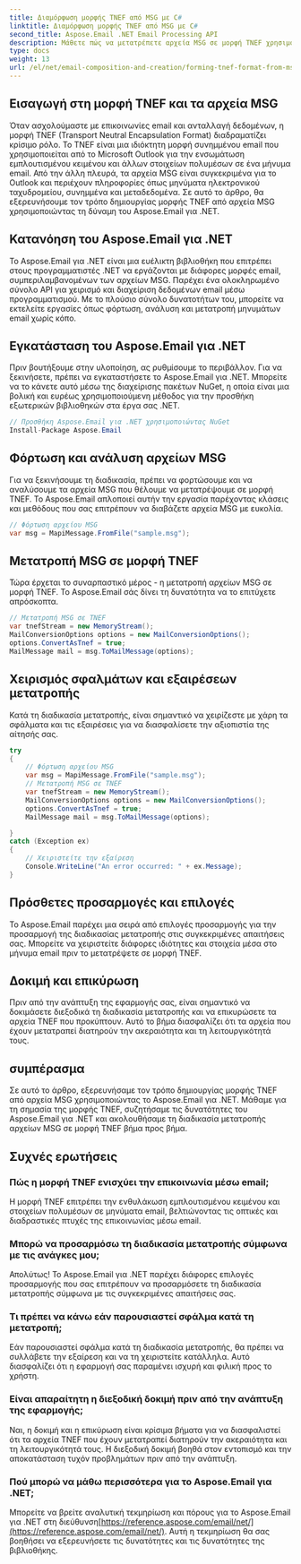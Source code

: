 ```yaml
---
title: Διαμόρφωση μορφής TNEF από MSG με C#
linktitle: Διαμόρφωση μορφής TNEF από MSG με C#
second_title: Aspose.Email .NET Email Processing API
description: Μάθετε πώς να μετατρέπετε αρχεία MSG σε μορφή TNEF χρησιμοποιώντας το Aspose.Email για .NET. Δημιουργήστε πλούσιο περιεχόμενο email απρόσκοπτα.
type: docs
weight: 13
url: /el/net/email-composition-and-creation/forming-tnef-format-from-msg-with-csharp/
---
```


##  Εισαγωγή στη μορφή TNEF και τα αρχεία MSG

Όταν ασχολούμαστε με επικοινωνίες email και ανταλλαγή δεδομένων, η μορφή TNEF (Transport Neutral Encapsulation Format) διαδραματίζει κρίσιμο ρόλο. Το TNEF είναι μια ιδιόκτητη μορφή συνημμένου email που χρησιμοποιείται από το Microsoft Outlook για την ενσωμάτωση εμπλουτισμένου κειμένου και άλλων στοιχείων πολυμέσων σε ένα μήνυμα email. Από την άλλη πλευρά, τα αρχεία MSG είναι συγκεκριμένα για το Outlook και περιέχουν πληροφορίες όπως μηνύματα ηλεκτρονικού ταχυδρομείου, συνημμένα και μεταδεδομένα. Σε αυτό το άρθρο, θα εξερευνήσουμε τον τρόπο δημιουργίας μορφής TNEF από αρχεία MSG χρησιμοποιώντας τη δύναμη του Aspose.Email για .NET.

##  Κατανόηση του Aspose.Email για .NET

Το Aspose.Email για .NET είναι μια ευέλικτη βιβλιοθήκη που επιτρέπει στους προγραμματιστές .NET να εργάζονται με διάφορες μορφές email, συμπεριλαμβανομένων των αρχείων MSG. Παρέχει ένα ολοκληρωμένο σύνολο API για χειρισμό και διαχείριση δεδομένων email μέσω προγραμματισμού. Με το πλούσιο σύνολο δυνατοτήτων του, μπορείτε να εκτελείτε εργασίες όπως φόρτωση, ανάλυση και μετατροπή μηνυμάτων email χωρίς κόπο.

##  Εγκατάσταση του Aspose.Email για .NET

Πριν βουτήξουμε στην υλοποίηση, ας ρυθμίσουμε το περιβάλλον. Για να ξεκινήσετε, πρέπει να εγκαταστήσετε το Aspose.Email για .NET. Μπορείτε να το κάνετε αυτό μέσω της διαχείρισης πακέτων NuGet, η οποία είναι μια βολική και ευρέως χρησιμοποιούμενη μέθοδος για την προσθήκη εξωτερικών βιβλιοθηκών στα έργα σας .NET.

```csharp
// Προσθήκη Aspose.Email για .NET χρησιμοποιώντας NuGet
Install-Package Aspose.Email
```

##  Φόρτωση και ανάλυση αρχείων MSG

Για να ξεκινήσουμε τη διαδικασία, πρέπει να φορτώσουμε και να αναλύσουμε τα αρχεία MSG που θέλουμε να μετατρέψουμε σε μορφή TNEF. Το Aspose.Email απλοποιεί αυτήν την εργασία παρέχοντας κλάσεις και μεθόδους που σας επιτρέπουν να διαβάζετε αρχεία MSG με ευκολία.

```csharp
// Φόρτωση αρχείου MSG
var msg = MapiMessage.FromFile("sample.msg");
```

##  Μετατροπή MSG σε μορφή TNEF

Τώρα έρχεται το συναρπαστικό μέρος - η μετατροπή αρχείων MSG σε μορφή TNEF. Το Aspose.Email σάς δίνει τη δυνατότητα να το επιτύχετε απρόσκοπτα.

```csharp
// Μετατροπή MSG σε TNEF
var tnefStream = new MemoryStream();
MailConversionOptions options = new MailConversionOptions();
options.ConvertAsTnef = true;
MailMessage mail = msg.ToMailMessage(options);
```

##  Χειρισμός σφαλμάτων και εξαιρέσεων μετατροπής

Κατά τη διαδικασία μετατροπής, είναι σημαντικό να χειρίζεστε με χάρη τα σφάλματα και τις εξαιρέσεις για να διασφαλίσετε την αξιοπιστία της αίτησής σας.

```csharp
try
{
	// Φόρτωση αρχείου MSG
	var msg = MapiMessage.FromFile("sample.msg");
	// Μετατροπή MSG σε TNEF
	var tnefStream = new MemoryStream();
	MailConversionOptions options = new MailConversionOptions();
	options.ConvertAsTnef = true;
	MailMessage mail = msg.ToMailMessage(options);

}
catch (Exception ex)
{
    // Χειριστείτε την εξαίρεση
    Console.WriteLine("An error occurred: " + ex.Message);
}
```

##  Πρόσθετες προσαρμογές και επιλογές

Το Aspose.Email παρέχει μια σειρά από επιλογές προσαρμογής για την προσαρμογή της διαδικασίας μετατροπής στις συγκεκριμένες απαιτήσεις σας. Μπορείτε να χειριστείτε διάφορες ιδιότητες και στοιχεία μέσα στο μήνυμα email πριν το μετατρέψετε σε μορφή TNEF.

##  Δοκιμή και επικύρωση

Πριν από την ανάπτυξη της εφαρμογής σας, είναι σημαντικό να δοκιμάσετε διεξοδικά τη διαδικασία μετατροπής και να επικυρώσετε τα αρχεία TNEF που προκύπτουν. Αυτό το βήμα διασφαλίζει ότι τα αρχεία που έχουν μετατραπεί διατηρούν την ακεραιότητα και τη λειτουργικότητά τους.

##  συμπέρασμα

Σε αυτό το άρθρο, εξερευνήσαμε τον τρόπο δημιουργίας μορφής TNEF από αρχεία MSG χρησιμοποιώντας το Aspose.Email για .NET. Μάθαμε για τη σημασία της μορφής TNEF, συζητήσαμε τις δυνατότητες του Aspose.Email για .NET και ακολουθήσαμε τη διαδικασία μετατροπής αρχείων MSG σε μορφή TNEF βήμα προς βήμα.

## Συχνές ερωτήσεις

### Πώς η μορφή TNEF ενισχύει την επικοινωνία μέσω email;

Η μορφή TNEF επιτρέπει την ενθυλάκωση εμπλουτισμένου κειμένου και στοιχείων πολυμέσων σε μηνύματα email, βελτιώνοντας τις οπτικές και διαδραστικές πτυχές της επικοινωνίας μέσω email.

### Μπορώ να προσαρμόσω τη διαδικασία μετατροπής σύμφωνα με τις ανάγκες μου;

Απολύτως! Το Aspose.Email για .NET παρέχει διάφορες επιλογές προσαρμογής που σας επιτρέπουν να προσαρμόσετε τη διαδικασία μετατροπής σύμφωνα με τις συγκεκριμένες απαιτήσεις σας.

### Τι πρέπει να κάνω εάν παρουσιαστεί σφάλμα κατά τη μετατροπή;

Εάν παρουσιαστεί σφάλμα κατά τη διαδικασία μετατροπής, θα πρέπει να συλλάβετε την εξαίρεση και να τη χειριστείτε κατάλληλα. Αυτό διασφαλίζει ότι η εφαρμογή σας παραμένει ισχυρή και φιλική προς το χρήστη.

### Είναι απαραίτητη η διεξοδική δοκιμή πριν από την ανάπτυξη της εφαρμογής;

Ναι, η δοκιμή και η επικύρωση είναι κρίσιμα βήματα για να διασφαλιστεί ότι τα αρχεία TNEF που έχουν μετατραπεί διατηρούν την ακεραιότητα και τη λειτουργικότητά τους. Η διεξοδική δοκιμή βοηθά στον εντοπισμό και την αποκατάσταση τυχόν προβλημάτων πριν από την ανάπτυξη.

### Πού μπορώ να μάθω περισσότερα για το Aspose.Email για .NET;

 Μπορείτε να βρείτε αναλυτική τεκμηρίωση και πόρους για το Aspose.Email για .NET στη διεύθυνση[https://reference.aspose.com/email/net/](https://reference.aspose.com/email/net/). Αυτή η τεκμηρίωση θα σας βοηθήσει να εξερευνήσετε τις δυνατότητες και τις δυνατότητες της βιβλιοθήκης.